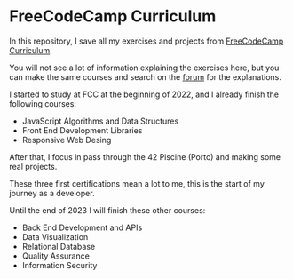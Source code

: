 # FreeCodeCamp Curriculum

In this repository, I save all my exercises and projects from [FreeCodeCamp Curriculum](https://www.freecodecamp.org/learn). 

You will not see a lot of information explaining the exercises here, but you can make the same courses and search on the [forum](https://forum.freecodecamp.org/) for the explanations.

I started to study at FCC at the beginning of 2022, and I already finish the following courses:
- JavaScript Algorithms and Data Structures
- Front End Development Libraries
- Responsive Web Desing 

After that, I focus in pass through the 42 Piscine (Porto) and making some real projects. 

These three first certifications mean a lot to me, this is the start of my journey as a developer. 

Until the end of 2023 I will finish these other courses:
- Back End Development and APIs
- Data Visualization
- Relational Database
- Quality Assurance
- Information Security
